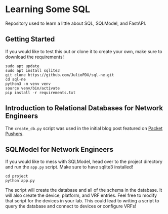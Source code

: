 # Learning Some SQL

Repository used to learn a little about SQL, SQLModel, and FastAPI.

## Getting Started

If you would like to test this out or clone it to create your own, make sure to download the requirements!

```shell
sudo apt update
sudo apt install sqlite3
git clone https://github.com/JulioPDX/sql-ne.git
cd sql-ne
python3 -m venv venv
source venv/bin/activate
pip install -r requirements.txt
```

## Introduction to Relational Databases for Network Engineers

The `create_db.py` script was used in the initial blog post featured on [Packet Pushers](https://packetpushers.net/introduction-to-relational-databases-for-network-engineers/).

## SQLModel for Network Engineers

If you would like to mess with SQLModel, head over to the project directory and run the `app.py` script. Make sure to have sqlite3 installed!

```shell
cd project
python app.py
```

The script will create the database and all of the schema in the database. It will also create the device, platform, and VRF entries. Feel free to modify that script for the devices in your lab. This could lead to writing a script to query the database and connect to devices or configure VRFs!
